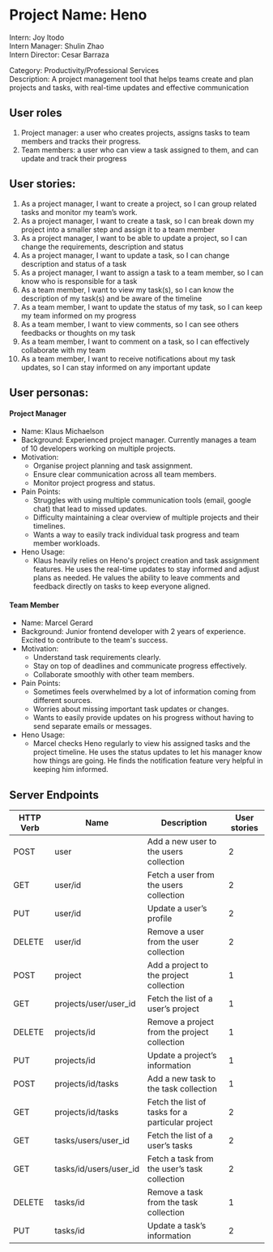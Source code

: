 # Project Name: Heno

Intern: Joy Itodo  
Intern Manager: Shulin Zhao  
Intern Director: Cesar Barraza  

Category: Productivity/Professional Services  
Description: A project management tool that helps teams create and plan projects and tasks, with real-time updates and effective communication

## User roles
1. Project manager: a user who creates projects, assigns tasks to team members and tracks their progress.
2. Team members: a user who can view a task assigned to them, and can update and track their progress

## User stories:
1. As a project manager, I want to create a project, so I can group related tasks and monitor my team’s work.
2. As a project manager, I want to create a task, so I can break down my project into a smaller step and assign it to a team member
3. As a project manager, I want to be able to update a project, so I can change the requirements, description and status
4. As a project manager, I want to update a task, so I can change description and status of a task
5. As a project manager, I want to assign a task to a team member, so I can know who is responsible for a task
6. As a team member, I want to view my task(s), so I can know the description of my task(s) and be aware of the timeline
7. As a team member, I want to update the status of my task, so I can keep my team informed on my progress
8. As a team member, I want to view comments, so I can see others feedbacks or thoughts on my task
9. As a team member, I want to comment on a task, so I can  effectively collaborate with my team 
10. As a team member, I want to receive notifications about my task updates, so I can stay informed on any important update

## User personas:
#### Project Manager
- Name: Klaus Michaelson
- Background: Experienced project manager. Currently manages a team of 10 developers working on multiple projects.
- Motivation:
  - Organise project planning and task assignment.
  - Ensure clear communication across all team members.
  - Monitor project progress and status.
- Pain Points:
  - Struggles with using multiple communication tools (email, google chat) that lead to missed updates.
  - Difficulty maintaining a clear overview of multiple projects and their timelines.
  - Wants a way to easily track individual task progress and team member workloads.
- Heno Usage:
  - Klaus heavily relies on Heno's project creation and task assignment features. He uses the real-time updates to stay informed and adjust plans as needed. He values the ability to leave comments and feedback directly on tasks to keep everyone aligned.

#### Team Member
- Name: Marcel Gerard
- Background: Junior frontend developer with 2 years of experience. Excited to contribute to the team's success.
- Motivation:
  - Understand task requirements clearly.
  - Stay on top of deadlines and communicate progress effectively.
  - Collaborate smoothly with other team members.
- Pain Points:
  - Sometimes feels overwhelmed by a lot of information coming from different sources.
  - Worries about missing important task updates or changes.
  - Wants to easily provide updates on his progress without having to send separate emails or messages.
- Heno Usage:
  - Marcel checks Heno regularly to view his assigned tasks and the project timeline. He uses the status updates to let his manager know how things are going. He finds the notification feature very helpful in keeping him informed.

## Server Endpoints
| HTTP Verb | Name           | Description                             | User stories|
|-----------|----------------|-----------------------------------------|-------------|
| POST      | user           |Add a new user to the users collection   | 2           |
| GET       | user/id        |Fetch a user from the users collection   | 2           |
| PUT       | user/id        |Update a user’s profile                  | 2           |
| DELETE    | user/id        |Remove a user from the user collection   | 2           |
| POST      | project        |Add a project to the project collection  | 1           |
| GET       | projects/user/user_id | Fetch the list of a user’s project | 1           |
| DELETE    | projects/id | Remove a project from the project collection | 1           |
| PUT    | projects/id | Update a project’s information | 1           |
| POST    | projects/id/tasks | Add a new task to the task collection | 1           |
| GET    | projects/id/tasks | Fetch the list of tasks for a particular project | 2           |
| GET    | tasks/users/user_id | Fetch the list of a user’s tasks | 2           |
| GET    | tasks/id/users/user_id | Fetch a task from the user’s task collection | 2           |
| DELETE    | tasks/id | Remove a task from the task collection | 1           |
| PUT    | tasks/id | Update a task’s information | 2           |


